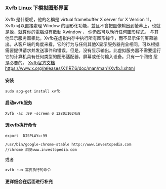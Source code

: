 ### Xvfb Linux 下模拟图形界面 
Xvfb 是什麼呢，他的名稱是 virtual framebuffer X server for X Version 11， Xvfb 可以直接處理 Window 的圖形化功能，並且不會把圖像輸出到螢幕上，也就是說，就算你的電腦沒有啟動 Xwindow ， 你仍然可以執行任何圖形程式。
与其他显示服务器相比，Xvfb在虚拟内存中执行所有图形操作，而不显示任何屏幕输出。从客户端的角度来看，它的行为与任何其他X显示服务器完全相同，可以根据需要提供请求并发送事件和错误。但是，没有显示输出。此虚拟服务器不需要运行它的计算机具有任何类型的图形适配器，屏幕或任何输入设备。只有一个网络 层是必要的。
[Xvfb官方文档](https://www.x.org/releases/X11R7.6/doc/man/man1/Xvfb.1.xhtml)
https://www.x.org/releases/X11R7.6/doc/man/man1/Xvfb.1.xhtml

#### 安装
```
sudo apg-get install xvfb
```
#### 启动xvfb服务
```
Xvfb -ac :99 -screen 0 1280x1024x8
```
#### 透xvfb执行命令
```
export  DISPLAY=:99

/usr/bin/google-chrome-stable http://www.investopedia.com         //chrome 浏览www.investopedia.com
```
或者
```
xvfb-run 需要执行的命令
```
#### 更详细会在后面进行补充
